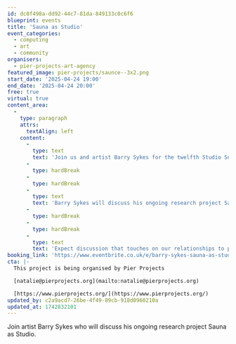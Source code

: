 ```yaml
---
id: dc0f498a-dd92-44c7-81da-849133c0c6f6
blueprint: events
title: 'Sauna as Studio'
event_categories:
  - computing
  - art
  - community
organisers:
  - pier-projects-art-agency
featured_image: pier-projects/saunce--3x2.png
start_date: '2025-04-24 19:00'
end_date: '2025-04-24 20:00'
free: true
virtual: true
content_area:
  -
    type: paragraph
    attrs:
      textAlign: left
    content:
      -
        type: text
        text: 'Join us and artist Barry Sykes for the twelfth Studio Social event where artists share their recent work.'
      -
        type: hardBreak
      -
        type: hardBreak
      -
        type: text
        text: 'Barry Sykes will discuss his ongoing research project Sauna as Studio. After a number of residencies in Scandinavia, he became interested in the traditional sauna ritual as a space to explore his interests in awkward interaction, authenticity and play through events and workshops and, more recently, as an artist studio.'
      -
        type: hardBreak
      -
        type: hardBreak
      -
        type: text
        text: 'Expect discussion that touches on our relationships to pleasure and participation; how we interact and understand ourselves; and experiments with stillness, laughter and relaxation.'
booking_link: 'https://www.eventbrite.co.uk/e/barry-sykes-sauna-as-studio-tickets-1252995185329?aff=oddtdtcreator'
cta: |-
  This project is being organised by Pier Projects 

  [natalie@pierprojects.org](mailto:natalie@pierprojects.org)

  [https://www.pierprojects.org/](https://www.pierprojects.org/)
updated_by: c2a9acd7-26be-4f49-89cb-918d0960210a
updated_at: 1742832101
---
```

Join artist Barry Sykes who will discuss his ongoing research project Sauna as Studio.